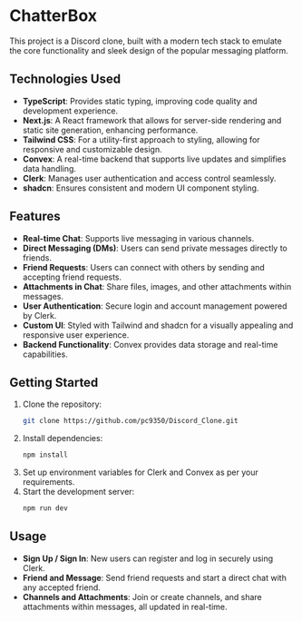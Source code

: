 
# ChatterBox

This project is a Discord clone, built with a modern tech stack to emulate the core functionality and sleek design of the popular messaging platform.

## Technologies Used

- **TypeScript**: Provides static typing, improving code quality and development experience.
- **Next.js**: A React framework that allows for server-side rendering and static site generation, enhancing performance.
- **Tailwind CSS**: For a utility-first approach to styling, allowing for responsive and customizable design.
- **Convex**: A real-time backend that supports live updates and simplifies data handling.
- **Clerk**: Manages user authentication and access control seamlessly.
- **shadcn**: Ensures consistent and modern UI component styling.

## Features

- **Real-time Chat**: Supports live messaging in various channels.
- **Direct Messaging (DMs)**: Users can send private messages directly to friends.
- **Friend Requests**: Users can connect with others by sending and accepting friend requests.
- **Attachments in Chat**: Share files, images, and other attachments within messages.
- **User Authentication**: Secure login and account management powered by Clerk.
- **Custom UI**: Styled with Tailwind and shadcn for a visually appealing and responsive user experience.
- **Backend Functionality**: Convex provides data storage and real-time capabilities.

## Getting Started

1. Clone the repository:
   ```bash
   git clone https://github.com/pc9350/Discord_Clone.git
   ```
2. Install dependencies:
   ```bash
   npm install
   ```
3. Set up environment variables for Clerk and Convex as per your requirements.
4. Start the development server:
   ```bash
   npm run dev
   ```

## Usage

- **Sign Up / Sign In**: New users can register and log in securely using Clerk.
- **Friend and Message**: Send friend requests and start a direct chat with any accepted friend.
- **Channels and Attachments**: Join or create channels, and share attachments within messages, all updated in real-time.